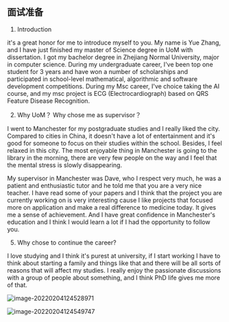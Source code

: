 ## 面试准备

1. Introduction

 it's a great honor for me to introduce myself to you. My name is Yue Zhang, and I have just finished my master of Science degree in UoM with dissertation. I got my bachelor degree in Zhejiang Normal University, major in computer science. During my undergraduate career, I've been top one student for 3 years and have won a number of scholarships and participated in school-level mathematical, algorithmic and software development competitions. During my Msc career, I've choice taking the AI course, and my msc project is ECG (Electrocardiograph) based on QRS Feature Disease Recognition.

2. Why UoM？ Why chose me as supervisor？

I went to Manchester for my postgraduate studies and I really liked the city. Compared to cities in China, it doesn't have a lot of entertainment and it's good for someone to focus on their studies within the school. Besides, I feel relaxed in this city. The most enjoyable thing in Manchester is going to the library in the morning, there are very few people on the way and I feel that the mental stress is slowly disappearing.



My supervisor in Manchester was Dave, who I respect very much, he was a patient and enthusiastic tutor and he told me that you are a very nice teacher. I have read some of your papers and I think that the project you are currently working on is very interesting cause I like projects that focused more on application and make a real difference to medicine today. It gives me a sense of achievement. And I have great confidence in Manchester's education and I think I would learn a lot if I had the opportunity to follow you.



5. Why chose to continue the career?

I love studying and I think it's purest at university, if I start working I have to think about starting a family and things like that and there will be all sorts of reasons that will affect my studies. I really enjoy the passionate discussions with a group of people about something, and I think PhD life gives me more of that.



![image-20220204124528971](C:\Users\rina\AppData\Roaming\Typora\typora-user-images\image-20220204124528971.png)

![image-20220204124549747](C:\Users\rina\AppData\Roaming\Typora\typora-user-images\image-20220204124549747.png)
